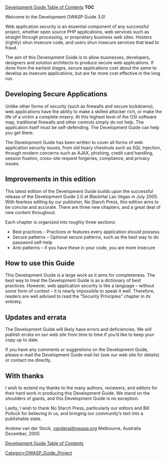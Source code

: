 [Development Guide Table of
Contents](Guide_Table_of_Contents "wikilink") __TOC__

Welcome to the Development OWASP Guide 3.0\!

Web application security is an essential component of any successful
project, whether open source PHP applications, web services such as
straight through processing, or proprietary business web sites. Hosters
(rightly) shun insecure code, and users shun insecure services that lead
to fraud.

The aim of this Development Guide is to allow businesses, developers,
designers and solution architects to produce secure web applications. If
done from the earliest stages, secure applications cost about the same
to develop as insecure applications, but are far more cost effective in
the long run.

## Developing Secure Applications

Unlike other forms of security (such as firewalls and secure lockdowns),
web applications have the ability to make a skilled attacker rich, or
make the life of a victim a complete misery. At this highest level of
the OSI software map, traditional firewalls and other controls simply do
not help. The application itself must be self-defending. The Development
Guide can help you get there.

The Development Guide has been written to cover all forms of web
application security issues, from old hoary chestnuts such as SQL
Injection, through modern concerns such as AJAX, phishing, credit card
handling, session fixation, cross-site request forgeries, compliance,
and privacy issues.

## Improvements in this edition

This latest edition of the Development Guide builds upon the successful
release of the Development Guide 2.0 at BlackHat Las Vegas in July 2005.
With fearless editing by our publisher, No Starch Press, this edition
aims to be concise and accurate. There are three new chapters, and a
great deal of new content throughout.

Each chapter is organized into roughly three sections:

  - Best practices – Practices or features every application should
    possess
  - Secure patterns – Optional secure patterns, such as the best way to
    do password self-help
  - Anti-patterns – if you have these in your code, you are more
    insecure

## How to use this Guide

This Development Guide is a large work as it aims for completeness. The
best way to treat the Development Guide is as a dictionary of best
practices. However, web application security is like a language –
without some form of context – it is nearly impossible to speak it well.
Therefore, readers are well advised to read the “Security Principles”
chapter in its entirety.

## Updates and errata

The Development Guide will likely have errors and deficiencies. We will
publish errata on our web site from time to time if you’d like to keep
your copy up to date.

If you have any comments or suggestions on the Development Guide, please
e-mail the Development Guide mail list (see our web site for details) or
contact me directly.

## With thanks

I wish to extend my thanks to the many authors, reviewers, and editors
for their hard work in producing this Development Guide. We stand on the
shoulders of giants, and this Development Guide is no exception.

Lastly, I wish to thank No Starch Press, particularly our editors and
Bill Pollock for believing in us, and bringing our community’s text into
a publishable state.

Andrew van der Stock, vanderaj@owasp.org Melbourne, Australia December,
2005

[Development Guide Table of
Contents](Guide_Table_of_Contents "wikilink")

[Category:OWASP_Guide_Project](Category:OWASP_Guide_Project "wikilink")